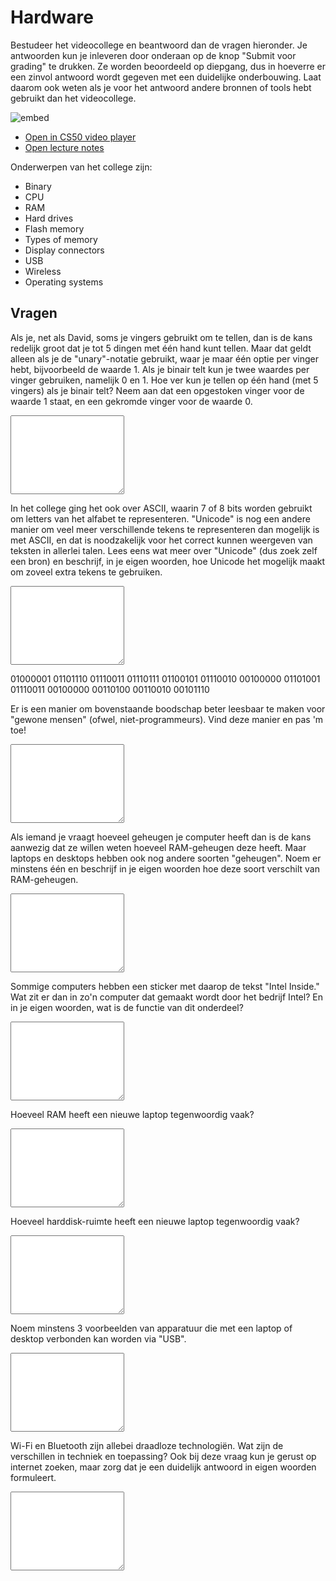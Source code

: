 # Hardware

Bestudeer het videocollege en beantwoord dan de vragen hieronder. Je antwoorden kun je inleveren door onderaan op de knop "Submit voor grading" te drukken. Ze worden beoordeeld op diepgang, dus in hoeverre er een zinvol antwoord wordt gegeven met een duidelijke onderbouwing. Laat daarom ook weten als je voor het antwoord andere bronnen of tools hebt gebruikt dan het videocollege.

![embed](https://www.youtube.com/embed/6mbFO0ZLMW8)

- [Open in CS50 video player](https://video.cs50.io/6mbFO0ZLMW8?screen=WRB6P2vMAao)
- [Open lecture notes](https://cs50.harvard.edu/ap/2021/curriculum/technology/notes/hardware/)

Onderwerpen van het college zijn:

- Binary
- CPU
- RAM
- Hard drives
- Flash memory
- Types of memory
- Display connectors
- USB
- Wireless
- Operating systems

## Vragen

Als je, net als David, soms je vingers gebruikt om te tellen, dan is de kans redelijk groot dat je tot 5 dingen met één hand kunt tellen. Maar dat geldt alleen als je de "unary"-notatie gebruikt, waar je maar één optie per vinger hebt, bijvoorbeeld de waarde 1. Als je binair telt kun je twee waardes per vinger gebruiken, namelijk 0 en 1. Hoe ver kun je tellen op één hand (met 5 vingers) als je binair telt? Neem aan dat een opgestoken vinger voor de waarde 1 staat, en een gekromde vinger voor de waarde 0.

<textarea name="form[q1]" rows="8" required></textarea>

In het college ging het ook over ASCII, waarin 7 of 8 bits worden gebruikt om letters van het alfabet te representeren. "Unicode" is nog een andere manier om veel meer verschillende tekens te representeren dan mogelijk is met ASCII, en dat is noodzakelijk voor het correct kunnen weergeven van teksten in allerlei talen. Lees eens wat meer over "Unicode" (dus zoek zelf een bron) en beschrijf, in je eigen woorden, hoe Unicode het mogelijk maakt om zoveel extra tekens te gebruiken.

<textarea name="form[q2]" rows="8" required></textarea>

01000001 01101110 01110011 01110111 01100101 01110010 00100000 01101001 01110011 00100000 00110100 00110010 00101110

Er is een manier om bovenstaande boodschap beter leesbaar te maken voor "gewone mensen" (ofwel, niet-programmeurs). Vind deze manier en pas 'm toe!

<textarea name="form[q3]" rows="8" required></textarea>

Als iemand je vraagt hoeveel geheugen je computer heeft dan is de kans aanwezig dat ze willen weten hoeveel RAM-geheugen deze heeft. Maar laptops en desktops hebben ook nog andere soorten "geheugen". Noem er minstens één en beschrijf in je eigen woorden hoe deze soort verschilt van RAM-geheugen.

<textarea name="form[q4]" rows="8" required></textarea>

Sommige computers hebben een sticker met daarop de tekst "Intel Inside." Wat zit er dan in zo'n computer dat gemaakt wordt door het bedrijf Intel? En in je eigen woorden, wat is de functie van dit onderdeel?

<textarea name="form[q5]" rows="8" required></textarea>

Hoeveel RAM heeft een nieuwe laptop tegenwoordig vaak?

<textarea name="form[q6]" rows="8" required></textarea>

Hoeveel harddisk-ruimte heeft een nieuwe laptop tegenwoordig vaak?

<textarea name="form[q7]" rows="8" required></textarea>

Noem minstens 3 voorbeelden van apparatuur die met een laptop of desktop verbonden kan worden via "USB".

<textarea name="form[q8]" rows="8" required></textarea>

Wi-Fi en Bluetooth zijn allebei draadloze technologiën. Wat zijn de verschillen in techniek en toepassing? Ook bij deze vraag kun je gerust op internet zoeken, maar zorg dat je een duidelijk antwoord in eigen woorden formuleert.

<textarea name="form[q9]" rows="8" required></textarea>
